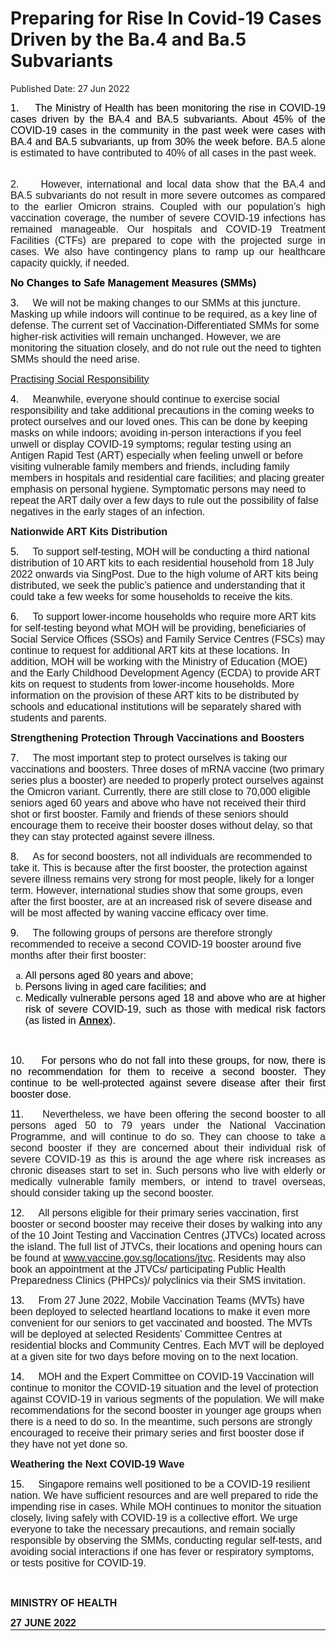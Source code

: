 <html>
    <meta http-equiv="Content-Type" content="text/html; charset=utf-8"/>
    <meta charset="utf-8"/>
    <title>Preparing for Rise In Covid-19 Cases Driven by the Ba.4 and Ba.5 Subvariants</title>
    <body><h1>Preparing for Rise In Covid-19 Cases Driven by the Ba.4 and Ba.5 Subvariants</h1>
    <p>Published Date: 27 Jun 2022</p> <p style="margin-bottom: 0.0001pt; text-align: justify;"><span style="color: black; font-size: 16px; font-family: Arial;">1.&nbsp; &nbsp; &nbsp;The Ministry of Health has been monitoring the rise in COVID-19 cases driven by the BA.4 and BA.5 subvariants. About 45% of the COVID-19 cases in the community in the past week were cases with BA.4 and BA.5 subvariants, up from 30% the week before. </span><span style="font-size: 16px; font-family: Arial;">BA.5 alone is estimated to have contributed to 40% of all cases in the past week.</span><span style="font-size: 16px; font-family: Arial;"> </span></p> <p style="margin-bottom: 0.0001pt; text-align: justify;"><span style="font-size: 16px; font-family: Arial;"><br>2.&nbsp; &nbsp; &nbsp;</span><span style="font-family: Arial; font-size: 16px;">However, international and local data show that the BA.4 and BA.5 subvariants do not result in more severe outcomes as compared to the earlier Omicron strains. Coupled with our population’s high vaccination coverage, the number of severe COVID-19 infections has remained manageable. Our hospitals and COVID-19 Treatment Facilities (CTFs) are prepared to cope with the projected surge in cases. We also have contingency plans to ramp up our healthcare capacity quickly, if needed.<br></span><span style="font-family: Arial; font-size: 16px;"></span></p><p style="text-align: justify;"><p><span style="font-size: 16px; font-family: Arial;"><strong><span style="color: black;">No Changes to Safe Management Measures (SMMs)</span></strong></span></p><p><span style="font-size: 16px; font-family: Arial;"><span style="color: black;">3.&nbsp; &nbsp; &nbsp;</span></span><span style="font-family: Arial; font-size: 16px;">We will not be making changes to our SMMs at this juncture. Masking up while indoors will continue to be required, as a key line of defense. The current set of Vaccination-Differentiated SMMs for some higher-risk activities will remain unchanged. However, we are monitoring the situation closely, and do not rule out the need to tighten SMMs should the need arise.</span></p></p><p style="text-align: justify;"><p><u style="font-family: Arial; font-size: 16px;">Practising Social Responsibility</u><br></p><p><span style="font-size: 16px; font-family: Arial;"><span style="color: black;"><span style="text-decoration: none;">4.&nbsp; &nbsp; &nbsp;</span></span></span><span style="font-family: Arial; font-size: 16px;">Meanwhile, everyone should continue to exercise social responsibility and take additional precautions in the coming weeks to protect ourselves and our loved ones. This can be done by keeping masks on while indoors; avoiding in-person interactions if you feel unwell or display COVID-19 symptoms; regular testing using an Antigen Rapid Test (ART) especially when feeling unwell or before visiting vulnerable family members and friends, including family members in hospitals and residential care facilities; and placing greater emphasis on personal hygiene. Symptomatic persons may need to repeat the ART daily over a few days to rule out the possibility of false negatives in the early stages of an infection.</span></p></p><p style="text-align: justify;"><p><strong style="font-family: Arial; font-size: 16px;">Nationwide ART Kits Distribution</strong><br></p><p><span style="font-size: 16px; font-family: Arial;"><span style="color: black;">5.&nbsp; &nbsp; &nbsp;</span></span><span style="font-family: Arial; font-size: 16px;">To support self-testing, MOH will be conducting a third national distribution of 10 ART kits to each residential household from 18 July 2022 onwards via SingPost. Due to the high volume of ART kits being distributed, we seek the public’s patience and understanding that it could take a few weeks for some households to receive the kits.</span></p></p><p style="text-align: justify;"><p><span style="color: black; font-size: 16px; font-family: Arial;">6.&nbsp; &nbsp; &nbsp;</span><span style="font-family: Arial; font-size: 16px;">To support lower-income households who require more ART kits for self-testing beyond what MOH will be providing, beneficiaries of Social Service Offices (SSOs) and Family Service Centres (FSCs) may continue to request for additional ART kits at these locations. In addition, MOH will be working with the Ministry of Education (MOE) and the Early Childhood Development Agency (ECDA) to provide ART kits on request to students from lower-income households. More information on the provision of these ART kits to be distributed by schools and educational institutions will be separately shared with students and parents.</span></p></p><p style="text-align: justify;"><p><strong style="font-family: Arial; font-size: 16px;">Strengthening Protection Through Vaccinations and Boosters </strong><br></p><p><span style="font-size: 16px; font-family: Arial;"><span style="color: black;">7.&nbsp; &nbsp; &nbsp;</span></span><span style="font-family: Arial; font-size: 16px;">The most important step to protect ourselves is taking our vaccinations and boosters. Three doses of mRNA vaccine (two primary series plus a booster) are needed to properly protect ourselves against the Omicron variant. Currently, there are still close to 70,000 eligible seniors aged 60 years and above who have not received their third shot or first booster. Family and friends of these seniors should encourage them to receive their booster doses without delay, so that they can stay protected against severe illness.</span></p></p><p style="text-align: justify;"><p><span style="color: black; font-size: 16px; font-family: Arial;">8.&nbsp; &nbsp; &nbsp;</span><span style="font-family: Arial; font-size: 16px;">As for second boosters, not all individuals are recommended to take it. This is because after the first booster, the protection against severe illness remains very strong for most people, likely for a longer term. However, international studies show that some groups, even after the first booster, are at an increased risk of severe disease and will be most affected by waning vaccine efficacy over time.</span></p></p><p style="text-align: justify;"><p><span style="color: black; font-size: 16px; font-family: Arial;">9.&nbsp; &nbsp; &nbsp;</span><span style="font-family: Arial; font-size: 16px;">The following groups of persons are therefore strongly recommended to receive a second COVID-19 booster around five months after their first booster:</span></p></p><ol style="list-style-type: lower-alpha;"><li style="text-align: justify;"><span style="color: black; font-size: 16px; font-family: Arial;">All persons aged 80 years and above;</span></li><li style="text-align: justify;"><span style="color: black; font-size: 16px; font-family: Arial;">Persons living in aged care facilities; and</span></li><li style="text-align: justify;"><span style="color: black; font-size: 16px; font-family: Arial;">Medically vulnerable persons aged 18 and above who are at higher risk of severe COVID-19, such as those with medical risk factors (as listed in <strong><u><a href="/docs/librariesprovider5/default-document-library/annexa9750bbc24d74226a05f0ca74ca322ba.pdf?sfvrsn=81a24920_0" title="Annex">Annex</a></u></strong>).</span><p><span style="color: black; font-size: 16px; font-family: Arial;">&nbsp;</span></p></li></ol> <p style="text-align: justify;"><span style="color: black; font-size: 16px; font-family: Arial;">10.&nbsp; &nbsp; &nbsp;For persons who do not fall into these groups, for now, there is no recommendation for them to receive a second booster. They continue to be well-protected against severe disease after their first booster dose. </span></p><p style="text-align: justify;"><span style="color: black; font-size: 16px; font-family: Arial;">11.&nbsp; &nbsp; &nbsp;</span><span style="font-family: Arial; font-size: 16px; text-align: justify;">Nevertheless, we have been offering the second booster to all persons aged 50 to 79 years under the National Vaccination Programme, and will continue to do so. They can choose to take a second booster if they are concerned about their individual risk of severe COVID-19 as this is around the age where risk increases as chronic diseases start to set in. Such persons who live with elderly or medically vulnerable family members, or intend to travel overseas, should consider taking up the second booster.</span></p><p style="text-align: justify;"><p><span style="color: black; font-size: 16px; font-family: Arial;">12.&nbsp; &nbsp; &nbsp;</span><span style="font-family: Arial; font-size: 16px;">All persons eligible for their primary series vaccination, first booster or second booster may receive their doses by walking into any of the 10 Joint Testing and Vaccination Centres (JTVCs) located across the island. The full list of JTVCs, their locations and opening hours can be found at </span><a href="http://www.vaccine.gov.sg/locations/jtvc" style="font-family: Arial; font-size: 16px;">www.vaccine.gov.sg/locations/jtvc</a><span style="font-family: Arial; font-size: 16px;">. Residents may also</span><span style="font-family: Arial; font-size: 16px;"> </span><span style="font-family: Arial; font-size: 16px;">book an appointment at the JTVCs/ participating Public Health Preparedness Clinics (PHPCs)/ polyclinics via their SMS invitation.</span></p></p><p style="text-align: justify;"><p><span style="color: black; font-size: 16px; font-family: Arial;">13.&nbsp; &nbsp; &nbsp;</span><span style="font-family: Arial; font-size: 16px;">From 27 June 2022, Mobile Vaccination Teams (MVTs) have been deployed to selected heartland locations to make it even more convenient for our seniors to get vaccinated and boosted. The MVTs will be deployed at selected Residents’ Committee Centres at residential blocks and Community Centres. Each MVT will be deployed at a given site for two days before moving on to the next location.</span></p></p><p style="text-align: justify;"><p><span style="color: black; font-size: 16px; font-family: Arial;">14.&nbsp; &nbsp; &nbsp;</span><span style="font-family: Arial; font-size: 16px;">MOH and the Expert Committee on COVID-19 Vaccination will continue to monitor the COVID-19 situation and the level of protection against COVID-19 in various segments of the population. We will make recommendations for the second booster in younger age groups when there is a need to do so. In the meantime, such persons are strongly encouraged to receive their primary series and first booster dose if they have not yet done so.</span></p></p><p style="text-align: justify;"><p><strong style="font-family: Arial; font-size: 16px;">Weathering the Next COVID-19 Wave</strong><br></p><p><span style="font-size: 16px; font-family: Arial;"><span style="color: black;">15.&nbsp; &nbsp; &nbsp;</span></span><span style="font-family: Arial; font-size: 16px;">Singapore remains well positioned to be a COVID-19 resilient nation. We have sufficient resources and are well prepared to ride the impending rise in cases. While MOH continues to monitor the situation closely, living safely with COVID-19 is a collective effort. We urge everyone to take the necessary precautions, and remain socially responsible by observing the SMMs, conducting regular self-tests, and avoiding social interactions if one has fever or respiratory symptoms, or tests positive for COVID-19.</span></p></p> <p style="margin-bottom: 0.0001pt; text-align: justify;"><span style="font-size: 16px; font-family: Arial;">&nbsp;</span></p> <div style="padding: 0in 0in 1pt; border-top: none; border-right: none; border-bottom-width: 1pt; border-bottom-style: solid; border-left: none; text-align: justify;"> <p style="margin-bottom: 0.0001pt; padding: 0in; border: none; text-align: justify;"><span style="font-size: 16px; font-family: Arial;"><strong>MINISTRY OF HEALTH </strong></span></p> <p style="margin-bottom: 0.0001pt; padding: 0in; border: none; text-align: justify;"><span style="font-size: 16px; font-family: Arial;"><strong>27</strong><strong> JUNE 2022</strong></span></p> </div></body>
</html>